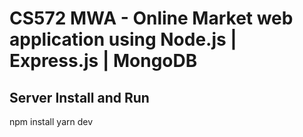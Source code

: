 # CS572 MWA - Online Market web application using Node.js | Express.js | MongoDB

## Server Install and Run
npm install
yarn dev
